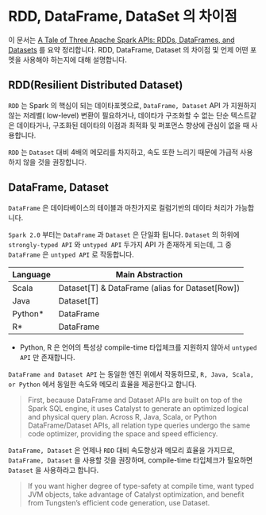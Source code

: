 # RDD, DataFrame, DataSet 의 차이점

이 문서는 [A Tale of Three Apache Spark APIs: RDDs, DataFrames, and Datasets](https://databricks.com/blog/2016/07/14/a-tale-of-three-apache-spark-apis-rdds-dataframes-and-datasets.html) 를 요약 정리합니다. RDD, DataFrame, Dataset 의 차이점 및 언제 어떤 포멧을 사용해야 하는지에 대해 설명합니다.

## RDD(Resilient Distributed Dataset)

`RDD` 는 Spark 의 핵심이 되는 데이타포멧으로, `DataFrame, Dataset` API 가 지원하지 않는 저레벨( low-level) 변환이 필요하거나, 데이타가 구조화할 수 없는 단순 텍스트같은 데이타거나, 구조화된 데이타의 이점과 최적화 및 퍼포먼스 향상에 관심이 없을 때 사용합니다.

`RDD` 는 `Dataset` 대비 4배의 메모리를 차지하고, 속도 또한 느리기 때문에 가급적 사용하지 않을 것을 권장합니다.

## DataFrame, Dataset

`DataFrame` 은 데이타베이스의 테이블과 마찬가지로 컬럼기반의 데이타 처리가 가능합니다.

`Spark 2.0` 부터는 `DataFrame` 과 `Dataset` 은 단일화 됩니다. `Dataset` 의 하위에 `strongly-typed API` 와 `untyped API` 두가지 API 가 존재하게 되는데, 그 중 `DataFrame` 은 `untyped API` 로 작동합니다.

| Language | Main Abstraction                                |
|----------|-------------------------------------------------|
| Scala    | Dataset[T] & DataFrame (alias for Dataset[Row]) |
| Java     | Dataset[T]                                      |
| Python*  | DataFrame                                       |
| R*       | DataFrame                                       |

* Python, R 은 언어의 특성상 compile-time 타입체크를 지원하지 않아서 `untyped API` 만 존재합니다.

`DataFrame and Dataset API` 는 동일한 엔진 위에서 작동하므로, `R, Java, Scala, or Python` 에서 동일한 속도와 메모리 효율을 제공한다고 합니다.

> First, because DataFrame and Dataset APIs are built on top of the Spark SQL engine, it uses Catalyst to generate an optimized logical and physical query plan. Across R, Java, Scala, or Python DataFrame/Dataset APIs, all relation type queries undergo the same code optimizer, providing the space and speed efficiency.

`DataFrame, Dataset` 은 언제나 `RDD` 대비 속도향상과 메모리 효율을 가지므로, `DataFrame, Dataset` 을 사용할 것을 권장하며, compile-time 타입체크가 필요하면 `Dataset` 을 사용하라고 합니다.

> If you want higher degree of type-safety at compile time, want typed JVM objects, take advantage of Catalyst optimization, and benefit from Tungsten’s efficient code generation, use Dataset.